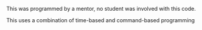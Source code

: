 This was programmed by a mentor, no student was involved with this code.

This uses a combination of time-based and command-based programming
